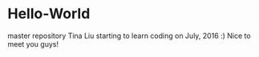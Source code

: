# Hello-World
master repository
Tina Liu
starting to learn coding on July, 2016 :)
Nice to meet you guys!
